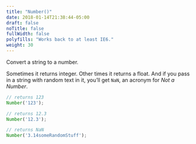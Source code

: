 ```yaml
---
title: "Number()"
date: 2018-01-14T21:38:44-05:00
draft: false
noTitle: false
fullWidth: false
polyfills: "Works back to at least IE6."
weight: 30
---
```


Convert a string to a number.

Sometimes it returns integer. Other times it returns a float. And if you pass in a string with random text in it, you’ll get `NaN`, an acronym for *Not a Number*.

```javascript
// returns 123
Number('123');

// returns 12.3
Number('12.3');

// returns NaN
Number('3.14someRandomStuff');
```